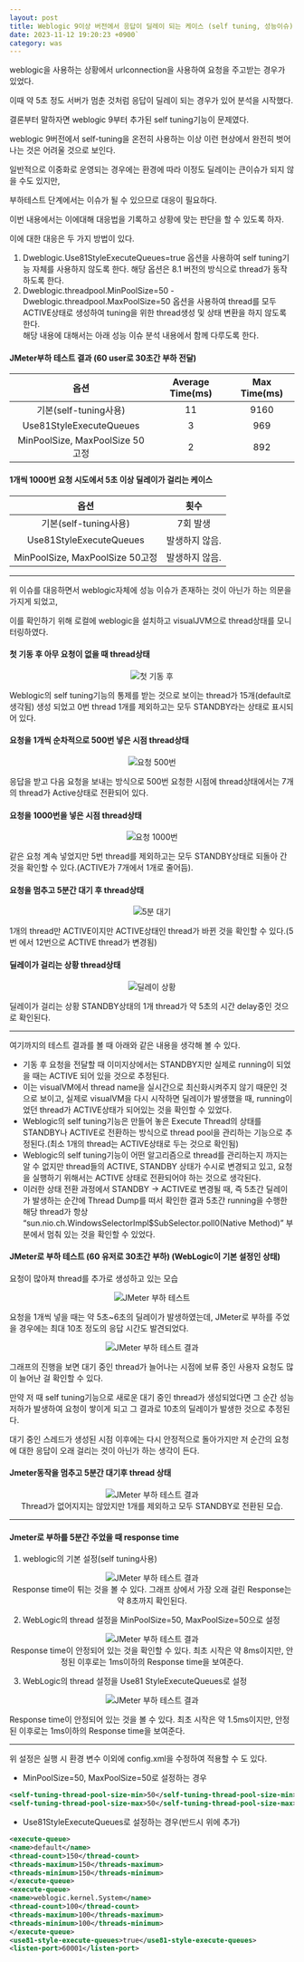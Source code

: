 ```yaml
---
layout: post
title: Weblogic 9이상 버전에서 응답이 딜레이 되는 케이스 (self tuning, 성능이슈)
date: 2023-11-12 19:20:23 +0900`
category: was
---
```


weblogic을 사용하는 상황에서 urlconnection을 사용하여 요청을 주고받는 경우가 있었다.

이때 약 5초 정도 서버가 멈춘 것처럼 응답이 딜레이 되는 경우가 있어 분석을 시작했다.

결론부터 말하자면 weblogic 9부터 추가된 self tuning기능이 문제였다.




weblogic 9버전에서 self-tuning을 온전히 사용하는 이상 이런 현상에서 완전히 벗어나는 것은 어려울 것으로 보인다.

일반적으로 이중화로 운영되는 경우에는 환경에 따라 이정도 딜레이는 큰이슈가 되지 않을 수도 있지만,

부하테스트 단계에서는 이슈가 될 수 있으므로 대응이 필요하다.

이번 내용에서는 이에대해 대응법을 기록하고 상황에 맞는 판단을 할 수 있도록 하자.

이에 대한 대응은 두 가지 방법이 있다.

1. Dweblogic.Use81StyleExecuteQueues=true 옵션을 사용하여 self tuning기능 자체를 사용하지 않도록 한다. 해당 옵션은 8.1 버전의 방식으로 thread가 동작하도록 한다.
1. Dweblogic.threadpool.MinPoolSize=50 -Dweblogic.threadpool.MaxPoolSize=50 옵션을 사용하여 thread를 모두 ACTIVE상태로 생성하여 tuning을 위한 thread생성 및 상태 변환을 하지 않도록 한다.</br>
해당 내용에 대해서는 아래 성능 이슈 분석 내용에서 함께 다루도록 한다. </br>

#### JMeter부하 테스트 결과 (60 user로 30초간 부하 전달)

| 옵션|Average Time(ms)|Max Time(ms)|
|:--:|:--:|:--:|
| 기본(self-tuning사용)             |11|9160|
| Use81StyleExecuteQueues       |3|969|
| MinPoolSize, MaxPoolSize 50고정 |2|892|


#### 1개씩 1000번 요청 시도에서 5초 이상 딜레이가 걸리는 케이스

|옵션|횟수|
|:--:|:--:|
|기본(self-tuning사용)|7회 발생|
|Use81StyleExecuteQueues|발생하지 않음.|
|MinPoolSize, MaxPoolSize 50고정|발생하지 않음.|

---

위 이슈를 대응하면서 weblogic자체에 성능 이슈가 존재하는 것이 아닌가 하는 의문을 가지게 되었고,

이를 확인하기 위해 로컬에 weblogic을 설치하고 visualJVM으로 thread상태를 모니터링하였다.

#### 첫 기동 후 아무 요청이 없을 때 thread상태

<p style="text-align:center">
    <img src="/public/img/weblogic/img1.png" alt="첫 기동 후">
</p>

Weblogic의 self tuning기능의 통제를 받는 것으로 보이는 thread가 15개(default로 생각됨) 생성 되었고 0번 thread 1개를 제외하고는 모두 STANDBY라는 상태로 표시되어 있다.

#### 요청을 1개씩 순차적으로 500번 넣은 시점 thread상태

<p style="text-align:center">
    <img src="/public/img/weblogic/img2.jpg" alt="요청 500번">
</p>

응답을 받고 다음 요청을 보내는 방식으로 500번 요청한 시점에 thread상태에서는 7개의 thread가 Active상태로 전환되어 있다.

#### 요청을 1000번을 넣은 시점 thread상태

<p style="text-align:center">
    <img src="/public/img/weblogic/img3.jpg" alt="요청 1000번">
</p>

같은 요청 계속 넣었지만 5번 thread를 제외하고는 모두 STANDBY상태로 되돌아 간 것을 확인할 수 있다.(ACTIVE가 7개에서 1개로 줄어듬).

#### 요청을 멈추고 5분간 대기 후 thread상태

<p style="text-align:center">
    <img src="/public/img/weblogic/img4.jpg" alt="5분 대기">
</p>

1개의 thread만 ACTIVE이지만 ACTIVE상태인 thread가 바뀐 것을 확인할 수 있다.(5번 에서 12번으로 ACTIVE thread가 변경됨)


#### 딜레이가 걸리는 상황 thread상태

<p style="text-align:center">
    <img src="/public/img/weblogic/img5.jpg" alt="딜레이 상황">
</p>

딜레이가 걸리는 상황
STANDBY상태의 1개 thread가 약 5초의 시간 delay중인 것으로 확인된다.

---

여기까지의 테스트 결과를 볼 때 아래와 같은 내용을 생각해 볼 수 있다.

- 기동 후 요청을 전달할 때 이미지상에서는 STANDBY지만 실제로 running이 되었을 때는 ACTIVE 되어 있을 것으로 추정된다.
- 이는 visualVM에서 thread name을 실시간으로 최신화시켜주지 않기 때문인 것으로 보이고, 실제로 visualVM을 다시 시작하면 딜레이가 발생했을 때, running이었던 thread가 ACTIVE상태가 되어있는 것을 확인할 수 있었다.</br>
- Weblogic의 self tuning기능은 만들어 놓은 Execute Thread의 상태를 STANDBY나 ACTIVE로 전환하는 방식으로 thread pool을 관리하는 기능으로 추정된다.(최소 1개의 thread는 ACTIVE상태로 두는 것으로 확인됨)
- Weblogic의 self tuning기능이 어떤 알고리즘으로 thread를 관리하는지 까지는 알 수 없지만 thread들의 ACTIVE, STANDBY 상태가 수시로 변경되고 있고, 요청을 실행하기 위해서는 ACTIVE 상태로 전환되어야 하는 것으로 생각된다.
- 이러한 상태 전환 과정에서 STANDBY -> ACTIVE로 변경될 때, 즉 5초간 딜레이가 발생하는 순간에  Thread Dump를 떠서 확인한 결과 5초간 running을 수행한 해당 thread가 항상 “sun.nio.ch.WindowsSelectorImpl$SubSelector.poll0(Native Method)” 부분에서 멈춰 있는 것을 확인할 수 있었다.

#### JMeter로 부하 테스트 (60 유저로 30초간 부하) (WebLogic이 기본 설정인 상태)
요청이 많아져 thread를 추가로 생성하고 있는 모습

<p style="text-align:center">
    <img src="/public/img/weblogic/img6.jpg" alt="JMeter 부하 테스트">
</p>

요청을 1개씩 넣을 때는 약 5초~6초의 딜레이가 발생하였는데, JMeter로 부하를 주었을 경우에는 최대 10초 정도의 응답 시간도 발견되었다.

<p style="text-align:center">
    <img src="/public/img/weblogic/img7.png" alt="JMeter 부하 테스트 결과">
</p>

그래프의 진행을 보면 대기 중인 thread가 늘어나는 시점에 보류 중인 사용자 요청도 많이 늘어난 걸 확인할 수 있다.

만약 저 때 self tuning기능으로 새로운 대기 중인 thread가 생성되었다면 그 순간 성능 저하가 발생하여 요청이 쌓이게 되고 그 결과로 10초의 딜레이가 발생한 것으로 추정된다.

대기 중인 스레드가 생성된 시점 이후에는 다시 안정적으로 돌아가지만 저 순간의 요청에 대한 응답이 오래 걸리는 것이 아닌가 하는 생각이 든다.

#### Jmeter동작을 멈추고 5분간 대기후 thread 상태

<p style="text-align:center">
    <img src="/public/img/weblogic/img8.jpg" alt="JMeter 부하 테스트 결과"></br>
      Thread가 없어지지는 않았지만 1개를 제외하고 모두 STANDBY로 전환된 모습.
</p>

---

#### Jmeter로 부하를 5분간 주었을 때 response time

1. weblogic의 기본 설정(self tuning사용)

<p style="text-align:center">
    <img src="/public/img/weblogic/img9.png" alt="JMeter 부하 테스트 결과"></br>
    Response time이 튀는 것을 볼 수 있다. 그래프 상에서 가장 오래 걸린 Response는 약 8초까지 확인된다.
</p>

2. WebLogic의 thread 설정을 MinPoolSize=50, MaxPoolSize=50으로 설정

<p style="text-align:center">
    <img src="/public/img/weblogic/img10.png" alt="JMeter 부하 테스트 결과"></br>
    Response time이 안정되어 있는 것을 확인할 수 있다. 최초 시작은 약 8ms이지만, 안정된 이후로는 1ms이하의 Response time을 보여준다.
</p>

3. WebLogic의 thread 설정을 Use81 StyleExecuteQueues로 설정

<p style="text-align:center">
    <img src="/public/img/weblogic/img11.png" alt="JMeter 부하 테스트 결과"></br>
</p>
Response time이 안정되어 있는 것을 볼 수 있다. 최초 시작은 약 1.5ms이지만, 안정된 이후로는 1ms이하의 Response time을 보여준다.

---

위 설정은 실행 시 환경 변수 이외에 config.xml을 수정하여 적용할 수 도 있다.

- MinPoolSize=50, MaxPoolSize=50로 설정하는 경우

```xml
<self-tuning-thread-pool-size-min>50</self-tuning-thread-pool-size-min>
<self-tuning-thread-pool-size-max>50</self-tuning-thread-pool-size-max>
```


- Use81StyleExecuteQueues로 설정하는 경우(반드시 <listen-port>위에 추가)

```xml
<execute-queue>
<name>default</name>
<thread-count>150</thread-count>
<threads-maximum>150</threads-maximum>
<threads-minimum>150</threads-minimum>
</execute-queue>
<execute-queue>
<name>weblogic.kernel.System</name>
<thread-count>100</thread-count>
<threads-maximum>100</threads-maximum>
<threads-minimum>100</threads-minimum>
</execute-queue>
<use81-style-execute-queues>true</use81-style-execute-queues>
<listen-port>60001</listen-port>
```